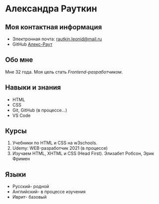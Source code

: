 # Александра Рауткин

 ## Моя контактная информация
 * Электронная почта: rautkin.leonid@mail.ru
 * GitHub [Алекс-Раут](https://github.com/Alex-Raut)

 ## Обо мне
Мне 32 года. Моя цель стать _Frontend-разработчиком_.

 ## Навыки и знания
 * HTML
 * CSS
 * Git, GitHub (в процессе...)
 * VS Code

 ## Курсы
 1. Учебники по HTML и CSS на w3schools.
 1. Udemy: WEB-разработчик 2021 (в процессе)
 1. Изучаем HTML, XHTML и CSS (Head First). Элизабет Робсон, Эрик Фримен



 ## Языки
 * Русский- родной
 * Английский- в процессе изучения
 * Иврит- базовый

